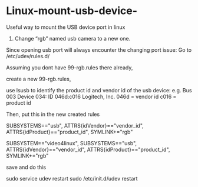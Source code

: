 # Linux-mount-usb-device-
Useful way to mount the USB device port in linux
1) Change “rgb” named usb camera to a new one.

Since opening usb port will always encounter the changing port issue:
Go to /etc/udev/rules.d/

Assuming you dont have 99-rgb.rules there already,

create a new 99-rgb.rules,

use lsusb to identify the product id and vendor id of the usb device:
e.g. Bus 003 Device 034: ID 046d:c016 Logitech, Inc.
046d = vendor id
c016 = product id

Then, put this in the new created rules


SUBSYSTEMS=="usb", ATTRS{idVendor}=="vendor_id", ATTRS{idProduct}=="product_id", SYMLINK+="rgb"


SUBSYSTEM=="video4linux", SUBSYSTEMS=="usb", ATTRS{idVendor}=="vendor_id", ATTRS{idProduct}=="product_id", SYMLINK+="rgb"

save and do this

sudo service udev restart
sudo /etc/init.d/udev restart
